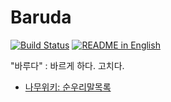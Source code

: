 # Baruda
[![Build Status](
  https://travis-ci.com/naubull2/Baruda.svg?branch=master 
)](https://travis-ci.com/naubull2/Baruda)
[![README in English](
  https://img.shields.io/badge/readme-english-blue.svg?style=flat
)](README.en.md)

"바루다" : 바르게 하다. 고치다.
 - [나무위키: 순우리말목록](https://namu.wiki/w/%EC%88%9C%EC%9A%B0%EB%A6%AC%EB%A7%90/%EB%AA%A9%EB%A1%9D)
